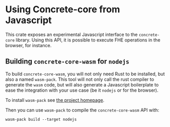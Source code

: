 # Using Concrete-core from Javascript

This crate exposes an experimental Javascript interface to the `concrete-core` library. Using this API, it is possible to execute FHE operations in the browser, for instance.

## Building `concrete-core-wasm` for `nodejs`

To build `concrete-core-wasm`, you will not only need Rust to be installed, but also a named `wasm-pack`. This tool will not only call the rust compiler to generate the `wasm` code, but will also generate a Javascript boilerplate to ease the integration with your use case (be it `nodejs` or for the browser).

To install `wasm-pack` see [the project homepage](https://rustwasm.github.io/wasm-pack/installer/).

Then you can use `wasm-pack` to compile the `concrete-core-wasm` API with:

```shell
wasm-pack build --target nodejs
```
